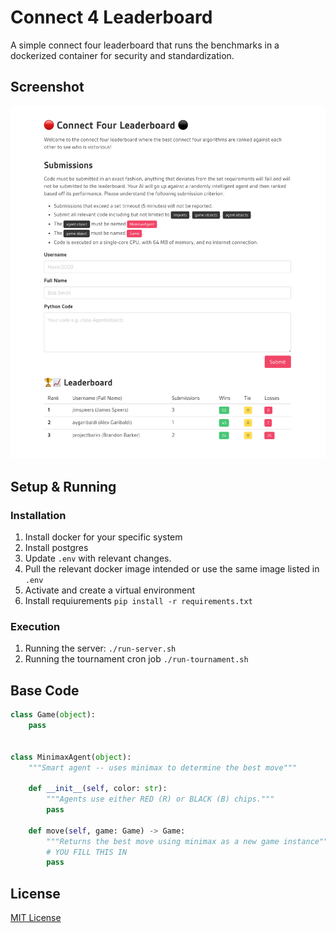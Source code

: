 # Connect 4 Leaderboard

A simple connect four leaderboard that runs the benchmarks in a dockerized container for security and standardization.

## Screenshot
![Screenshot](./resources/screenshot.png)

## Setup & Running
### Installation
1. Install docker for your specific system
1. Install postgres
1. Update `.env` with relevant changes.
1. Pull the relevant docker image intended or use the same image listed in `.env`
1. Activate and create a virtual environment
1. Install requiurements `pip install -r requirements.txt`

### Execution
1. Running the server: `./run-server.sh`
1. Running the tournament cron job `./run-tournament.sh`

## Base Code
```python
class Game(object):
    pass


class MinimaxAgent(object):
    """Smart agent -- uses minimax to determine the best move"""
    
    def __init__(self, color: str):
        """Agents use either RED (R) or BLACK (B) chips."""
        pass

    def move(self, game: Game) -> Game:
        """Returns the best move using minimax as a new game instance"""
        # YOU FILL THIS IN
        pass

```

## License 
[MIT License](./LICENSE)